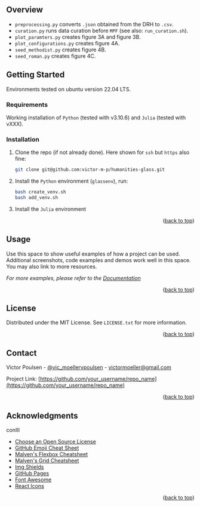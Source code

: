 <!-- TABLE OF CONTENTS -->


<!-- ABOUT THE PROJECT -->
## Overview 

* ```preprocessing.py``` converts ```.json``` obtained from the DRH to ```.csv```.
* ```curation.py``` runs data curation before ```MPF``` (see also: ```run_curation.sh```).
* ```plot_paramters.py``` creates figure 3A and figure 3B. 
* ```plot_configurations.py``` creates figure 4A.
* ```seed_methodist.py``` creates figure 4B. 
* ```seed_roman.py``` creates figure 4C.


<!-- GETTING STARTED -->
## Getting Started

Environments tested on ubuntu version 22.04 LTS. 

### Requirements 

Working installation of ```Python``` (tested with v3.10.6) and ```Julia``` (tested with vXXX).

### Installation


1. Clone the repo (if not already done). Here shown for ```ssh``` but ```https``` also fine:
    ```sh
    git clone git@github.com:victor-m-p/humanities-glass.git
    ```

2. Install the ```Python``` environment (```glassenv```), run: 
    ```sh
    bash create_venv.sh
    bash add_venv.sh
    ```

3. Install the ```Julia``` environment  

<p align="right">(<a href="#readme-top">back to top</a>)</p>



<!-- USAGE EXAMPLES -->
## Usage

Use this space to show useful examples of how a project can be used. Additional screenshots, code examples and demos work well in this space. You may also link to more resources.

_For more examples, please refer to the [Documentation](https://example.com)_

<p align="right">(<a href="#readme-top">back to top</a>)</p>



<!-- LICENSE -->
## License

Distributed under the MIT License. See `LICENSE.txt` for more information.

<p align="right">(<a href="#readme-top">back to top</a>)</p>



<!-- CONTACT -->
## Contact

Victor Poulsen - [@vic_moellervpoulsen](https://twitter.com/vic_moeller) - victormoeller@gmail.com

Project Link: [https://github.com/your_username/repo_name](https://github.com/your_username/repo_name)

<p align="right">(<a href="#readme-top">back to top</a>)</p>



<!-- ACKNOWLEDGMENTS -->
## Acknowledgments

conIII
 


* [Choose an Open Source License](https://choosealicense.com)
* [GitHub Emoji Cheat Sheet](https://www.webpagefx.com/tools/emoji-cheat-sheet)
* [Malven's Flexbox Cheatsheet](https://flexbox.malven.co/)
* [Malven's Grid Cheatsheet](https://grid.malven.co/)
* [Img Shields](https://shields.io)
* [GitHub Pages](https://pages.github.com)
* [Font Awesome](https://fontawesome.com)
* [React Icons](https://react-icons.github.io/react-icons/search)

<p align="right">(<a href="#readme-top">back to top</a>)</p>

